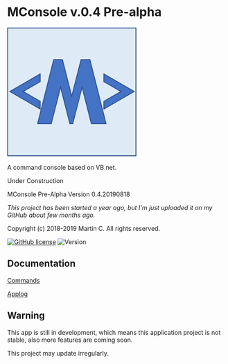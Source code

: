 # MConsole v.0.4 Pre-alpha
 
 ![MConsole logo](https://github.com/mcmartin25/MConsole/blob/master/image/icon_s.png)
 
 A command console based on VB.net.
 
 Under Construction 

 MConsole Pre-Alpha Version 0.4.20190818

 *This project has been started a year ago, but I'm just uploaded it on my GitHub about few months ago.*

 Copyright (c) 2018-2019 Martin C. All rights reserved.

 [![GitHub license](https://img.shields.io/github/license/mcmartin25/MConsole.svg)](https://github.com/mcmartin25/MConsole/blob/master/LICENSE)
 ![Version](https://img.shields.io/badge/Version-0.4.20190818-orange.svg)

## Documentation
 
 [Commands](https://github.com/mcmartin25/MConsole/blob/master/help)

 [Applog](https://github.com/mcmartin25/MConsole/blob/master/applog)

## Warning

 This app is still in development, which means this application project is not stable, also more features are coming soon.
 
 This project may update irregularly.

